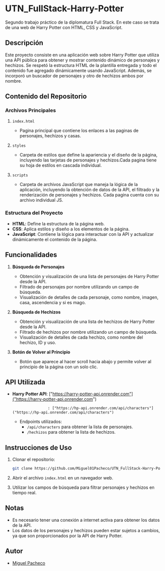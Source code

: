 # UTN_FullStack-Harry-Potter

Segundo trabajo práctico de la diplomatura Full Stack. En este caso se trata de una web de Harry Potter con HTML, CSS y JavaScript.

## Descripción

Este proyecto consiste en una aplicación web sobre Harry Potter que utiliza una API pública para obtener y mostrar contenido dinámico de personajes y hechizos. Se respetó la estructura HTML de la plantilla entregada y todo el contenido fue agregado dinámicamente usando JavaScript. Además, se incorporó un buscador de personajes y otro de hechizos ambos por nombre.

## Contenido del Repositorio

### Archivos Principales

1. `index.html`
    - Pagina principal que contiene los enlaces a las paginas de personajes, hechizos y casas.

2. `styles`
    - Carpeta de estilos que define la apariencia y el diseño de la página, incluyendo las tarjetas de personajes y hechizos.Cada pagina tiene su hoja de estilos en cascada individual.

3. `scripts`
    - Carpeta de archivos JavaScript que maneja la lógica de la aplicación, incluyendo la obtención de datos de la API, el filtrado y la renderización de personajes y hechizos.
    Cada pagina cuenta con su archivo individual JS.

### Estructura del Proyecto

- **HTML**: Define la estructura de la página web.
- **CSS**: Aplica estilos y diseño a los elementos de la página.
- **JavaScript**: Contiene la lógica para interactuar con la API y actualizar dinámicamente el contenido de la página.

## Funcionalidades

1. **Búsqueda de Personajes**
    - Obtención y visualización de una lista de personajes de Harry Potter desde la API.
    - Filtrado de personajes por nombre utilizando un campo de búsqueda.
    - Visualización de detalles de cada personaje, como nombre, imagen, casa, ascendencia y si es mago.

2. **Búsqueda de Hechizos**
    - Obtención y visualización de una lista de hechizos de Harry Potter desde la API.
    - Filtrado de hechizos por nombre utilizando un campo de búsqueda.
    - Visualización de detalles de cada hechizo, como nombre del hechizo, ID y uso.

3. **Botón de Volver al Principio**
    - Botón que aparece al hacer scroll hacia abajo y permite volver al principio de la página con un solo clic.

## API Utilizada

- **Harry Potter API**: ["https://harry-potter-api.onrender.com"]("https://harry-potter-api.onrender.com")

                      : ["https://hp-api.onrender.com/api/characters"]("https://hp-api.onrender.com/api/characters")
    - Endpoints utilizados:
        - `/api/characters` para obtener la lista de personajes.
        - `/hechizos` para obtener la lista de hechizos.

## Instrucciones de Uso

1. Clonar el repositorio:
    ```sh
    git clone https://github.com/Miguel01Pacheco/UTN_FullStack-Harry-Potter.git
    ```

2. Abrir el archivo `index.html` en un navegador web.

3. Utilizar los campos de búsqueda para filtrar personajes y hechizos en tiempo real.

## Notas

- Es necesario tener una conexión a internet activa para obtener los datos de la API.
- Los datos de los personajes y hechizos pueden estar sujetos a cambios, ya que son proporcionados por la API de Harry Potter.

## Autor

- [Miguel Pacheco](https://github.com/Miguel01Pacheco)
